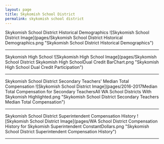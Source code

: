 ```yaml
---
layout: page
title: Skykomish School District
permalink: skykomish school district
---
```



Skykomish School District Historical Demographics
![Skykomish School District Image](pages/Skykomish School District Historical Demographics.png "Skykomish School District Historical Demographics")

___

Skykomish High School
![Skykomish High School Image](pages/Skykomish School District Skykomish High SchoolDual Credit BarChart.png "Skykomish High School Dual Credit Participation")

___

Skykomish School District Secondary Teachers' Median Total Compensation
![Skykomish School District Image](pages/2016-2017Median Total Compensation for Secondary TeachersAll WA School Districts With Skykomish Highlighted.png "Skykomish School District Secondary Teachers Median Total Compensation")

___

Skykomish School District Superintendent Compensation History
![Skykomish School District Image](pages/WA School District Compensation History for Skykomish Superintendent ConstantDollars.png "Skykomish School District Superintendent Compensation History")

___

